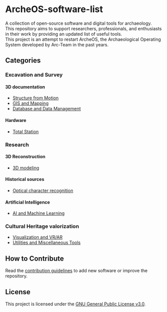 # ArcheOS-software-list

A collection of open-source software and digital tools for archaeology.  
This repository aims to support researchers, professionals, and enthusiasts in their work by providing an updated list of useful tools.  
This project is an attempt to restart ArcheOS, the Archaeological Operating System developed by Arc-Team in the past years.

## Categories

### Excavation and Survey

#### 3D documentation

- [Structure from Motion](software/sfm.md)
- [GIS and Mapping](/software/gis.md)
- [Database and Data Management](software/dbms.md)

#### Hardware

- [Total Station](software/total_station.md)

### Research

#### 3D Reconstruction

- [3D modeling](software/3d_modeling.md)

#### Historical sources

- [Optical character recognition](software/ocr.md)

#### Artificial Intelligence

- [AI and Machine Learning](#ai-and-machine-learning)

### Cultural Heritage valorization

- [Visualization and VR/AR](#visualization-and-vrar)
- [Utilities and Miscellaneous Tools](#utilities-and-miscellaneous-tools)

## How to Contribute

Read the [contribution guidelines](CONTRIBUTING.md) to add new software or improve the repository.

## License

This project is licensed under the [GNU General Public License v3.0](LICENSE).

